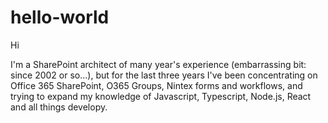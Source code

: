 # hello-world

Hi

I'm a SharePoint architect of many year's experience (embarrassing bit: since 2002 or so...), but for the last three years I've been concentrating on Office 365 SharePoint, O365 Groups, Nintex forms and workflows, and trying to expand my knowledge of Javascript, Typescript, Node.js, React and all things developy. 

